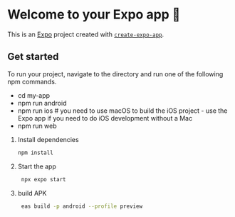 # Welcome to your Expo app 👋

This is an [Expo](https://expo.dev) project created with [`create-expo-app`](https://www.npmjs.com/package/create-expo-app).

## Get started

To run your project, navigate to the directory and run one of the following npm commands.

- cd my-app
- npm run android
- npm run ios # you need to use macOS to build the iOS project - use the Expo app if you need to do iOS development without a Mac
- npm run web


1. Install dependencies

   ```bash
   npm install
   ```

2. Start the app

   ```bash
    npx expo start
   ```

3. build APK
   ```bash
    eas build -p android --profile preview
   ```
